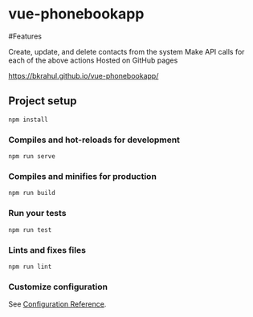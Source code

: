 # vue-phonebookapp

#Features

Create, update, and delete contacts from the system
Make API calls for each of the above actions
Hosted on GitHub pages

https://bkrahul.github.io/vue-phonebookapp/

## Project setup
```
npm install
```

### Compiles and hot-reloads for development
```
npm run serve
```

### Compiles and minifies for production
```
npm run build
```

### Run your tests
```
npm run test
```

### Lints and fixes files
```
npm run lint
```

### Customize configuration
See [Configuration Reference](https://cli.vuejs.org/config/).
